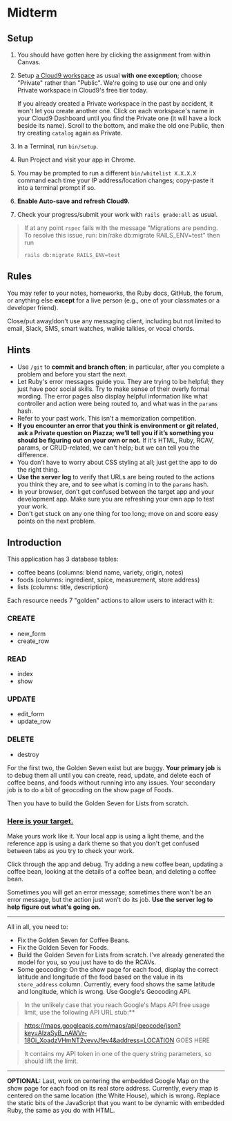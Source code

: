 # Midterm

## Setup

 1. You should have gotten here by clicking the assignment from within Canvas.
 1. Setup [a Cloud9 workspace](https://guides.firstdraft.com/getting-started-with-cloud-9.html) as usual **with one exception**; choose "Private" rather than "Public". We're going to use our one and only Private workspace in Cloud9's free tier today.

    If you already created a Private workspace in the past by accident, it won't let you create another one. Click on each workspace's name in your Cloud9 Dashboard until you find the Private one (it will have a lock beside its name). Scroll to the bottom, and make the old one Public, then try creating `catalog` again as Private.

 1. In a Terminal, run `bin/setup`.
 1. Run Project and visit your app in Chrome.
 1. You may be prompted to run a different `bin/whitelist X.X.X.X` command each time your IP address/location changes; copy-paste it into a terminal prompt if so.
 1. **Enable Auto-save and refresh Cloud9.**
 1. Check your progress/submit your work with `rails grade:all` as usual.

> If at any point `rspec` fails with the message "Migrations are pending. To resolve this issue, run: bin/rake db:migrate RAILS_ENV=test" then run
>
> `rails db:migrate RAILS_ENV=test`

## Rules

You may refer to your notes, homeworks, the Ruby docs, GitHub, the forum, or anything else **except** for a live person (e.g., one of your classmates or a developer friend).

Close/put away/don't use any messaging client, including but not limited to email, Slack, SMS, smart watches, walkie talkies, or vocal chords.

## Hints

 - Use `/git` to **commit and branch often**; in particular, after you complete a problem and before you start the next.
 - Let Ruby's error messages guide you. They are trying to be helpful; they just have poor social skills. Try to make sense of their overly formal wording. The error pages also display helpful information like what controller and action were being routed to, and what was in the `params` hash.
 - Refer to your past work. This isn't a memorization competition.
 - **If you encounter an error that you think is environment or git related, ask a Private question on Piazza; we’ll tell you if it’s something you should be figuring out on your own or not.** If it's HTML, Ruby, RCAV, params, or CRUD-related, we can't help; but we can tell you the difference.
 - You don’t have to worry about CSS styling at all; just get the app to do the right thing.
 - **Use the server log** to verify that URLs are being routed to the actions you think they are, and to see what is coming in to the `params` hash.
 - In your browser, don’t get confused between the target app and your development app. Make sure you are refreshing your own app to test your work.
 - Don't get stuck on any one thing for too long; move on and score easy points on the next problem.

## Introduction

This application has 3 database tables:

 - coffee beans (columns: blend name, variety, origin, notes)
 - foods (columns: ingredient, spice, measurement, store address)
 - lists (columns: title, description)

Each resource needs 7 "golden" actions to allow users to interact with it:

### CREATE

 - new_form
 - create_row

### READ

 - index
 - show

### UPDATE

 - edit_form
 - update_row

### DELETE

 - destroy

For the first two, the Golden Seven exist but are buggy. **Your primary job** is to debug them all until you can create, read, update, and delete each of coffee beans, and foods without running into any issues. Your secondary job is to do a bit of geocoding on the show page of Foods.

Then you have to build the Golden Seven for Lists from scratch.

### [Here is your target.](https://catalog-debug-target.herokuapp.com/)

Make yours work like it. Your local app is using a light theme, and the reference app is using a dark theme so that you don't get confused between tabs as you try to check your work.

Click through the app and debug. Try adding a new coffee bean, updating a coffee bean, looking at the details of a coffee bean, and deleting a coffee bean.

Sometimes you will get an error message; sometimes there won't be an error message, but the action just won't do its job. **Use the server log to help figure out what's going on.**

---

All in all, you need to:

 - Fix the Golden Seven for Coffee Beans.
 - Fix the Golden Seven for Foods.
 - Build the Golden Seven for Lists from scratch. I've already generated the model for you, so you just have to do the RCAVs.
 - Some geocoding: On the show page for each food, display the correct latitude and longitude of the food based on the value in its `store_address` column. Currently, every food shows the same latitude and longitude, which is wrong. Use Google's Geocoding API.

> In the unlikely case that you reach Google's Maps API free usage limit, use the following API URL stub:**

> https://maps.googleapis.com/maps/api/geocode/json?key=AIzaSyB_nAWVr-18Oi_XoadzVHmNT2vevvJfev4&address=LOCATION GOES HERE

> It contains my API token in one of the query string parameters, so should lift the limit.

---

**OPTIONAL:** Last, work on centering the embedded Google Map on the show page for each food on its real store address. Currently, every map is centered on the same location (the White House), which is wrong. Replace the static bits of the JavaScript that you want to be dynamic with embedded Ruby, the same as you do with HTML.
